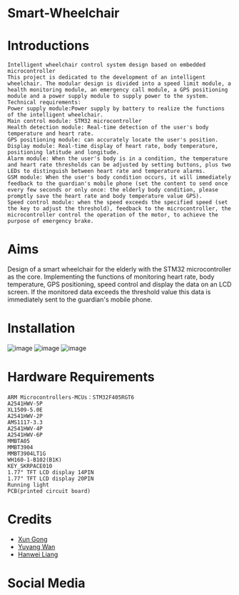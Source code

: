 # Smart-Wheelchair 
# Introductions
    Intelligent wheelchair control system design based on embedded microcontroller
    This project is dedicated to the development of an intelligent wheelchair. The modular design is divided into a speed limit module, a health monitoring module, an emergency call module, a GPS positioning module and a power supply module to supply power to the system. Technical requirements:
    Power supply module:Power supply by battery to realize the functions of the intelligent wheelchair.
    Main control module: STM32 microcontroller
    Health detection module: Real-time detection of the user's body temperature and heart rate. 
    GPS positioning module: can accurately locate the user's position.
    Display module: Real-time display of heart rate, body temperature, positioning latitude and longitude.
    Alarm module: When the user's body is in a condition, the temperature and heart rate thresholds can be adjusted by setting buttons, plus two LEDs to distinguish between heart rate and temperature alarms.
    GSM module: When the user's body condition occurs, it will immediately feedback to the guardian's mobile phone (set the content to send once every few seconds or only once: the elderly body condition, please promptly save the heart rate and body temperature value GPS).
    Speed control module: when the speed exceeds the specified speed (set the key to adjust the threshold), feedback to the microcontroller, the microcontroller control the operation of the motor, to achieve the purpose of emergency brake.
# Aims
Design of a smart wheelchair for the elderly with the STM32 microcontroller as the core. Implementing the functions of monitoring heart rate, body temperature, GPS positioning, speed control and display the data on an LCD screen. If the monitored data exceeds the threshold value this data is immediately sent to the guardian's mobile phone.
# Installation

![image](https://user-images.githubusercontent.com/93221038/163683544-9c90d9f1-7bde-4820-8a4e-ae64ae7a9bcd.png)
![image](https://user-images.githubusercontent.com/93221038/163683766-bf6e5b4c-201b-4f43-98e7-d4c6168ecf35.png)
![image](https://user-images.githubusercontent.com/93221038/163683712-fc8d5e89-1047-49b7-a9df-d292de64a237.png)


# Hardware Requirements
    ARM Microcontrollers-MCUs：STM32F405RGT6
    A2541HWV-5P
    XL1509-5.0E
    A2541HWV-2P
    AMS1117-3.3
    A2541HWV-4P
    A2541HWV-6P
    MMBTA05
    MMBT3904
    MMBT3904LT1G
    WH160-1-B102(B1K)
    KEY_SKRPACE010
    1.77" TFT LCD display 14PIN
    1.77" TFT LCD display 20PIN
    Running light
    PCB(printed circuit board)
# Credits
* [Xun Gong](https://github.com/gongsmith)  
* [Yuyang Wan](https://github.com/jkZoidberg)  
* [Hanwei Liang](https://github.com/BrippoLiang)
# Social Media

